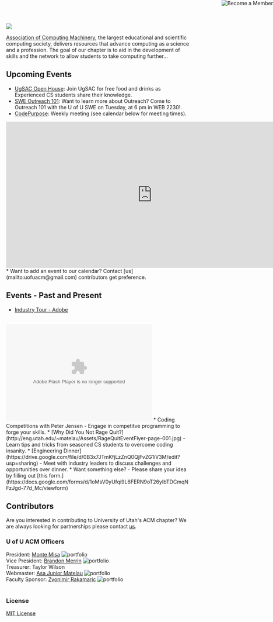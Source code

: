 
<a href="http://cs.utah.edu"><img src="http://eng.utah.edu/~matelau/Assets/UofU-1.jpg"></a>

[Association of Computing Machinery](http://http://www.acm.org/), the largest educational and scientific computing society, delivers resources that advance computing as a science and a profession. The goal of our chapter is to aid in the development of skills and the network to allow students to take computing further...

## Upcoming Events
* [UgSAC Open House](https://drive.google.com/file/d/0B9zivajrrKWjTEpnQkJHQUk3eUotaEJNYTI3YUxjVnZHQUd3/edit?usp=sharing): Join UgSAC for free food and drinks as Experienced CS students share their knowledge.
* [SWE Outreach 101](https://www.facebook.com/UOfUSwe): Want to learn more about Outreach? Come to Outreach 101 with the U of U SWE on Tuesday, at 6 pm in WEB 2230!.
* [CodePurpose](http://codepurpose.github.io/): Weekly meeting (see calendar below for meeting times).


<iframe src="https://www.google.com/calendar/embed?showPrint=0&amp;showCalendars=0&amp;mode=WEEK&amp;height=400&amp;wkst=2&amp;bgcolor=%23FFFFFF&amp;src=dc0611rsgh6sdmd6kla6pi84nk%40group.calendar.google.com&amp;color=%23B1440E&amp;ctz=America%2FDenver" style=" border-width:0 " width="800" height="400" frameborder="0" scrolling="no"></iframe>
* Want to add an event to our calendar? Contact [us](mailto:uofuacm@gmail.com) contributors get preference.


## Events - Past and Present
* [Industry Tour - Adobe](https://plus.google.com/photos/116917208467341930477/albums/5993415646950193633?authkey=CJ3A-Kad-LmyBA)
<br>
<a href="https://plus.google.com/photos/116917208467341930477/albums/5993415646950193633?authkey=CJ3A-Kad-LmyBA"><embed type="application/x-shockwave-flash" src="https://photos.gstatic.com/media/slideshow.swf" width="400" height="267" flashvars="host=picasaweb.google.com&captions=1&hl=en_US&feat=flashalbum&RGB=0x000000&feed=https%3A%2F%2Fpicasaweb.google.com%2Fdata%2Ffeed%2Fapi%2Fuser%2F116917208467341930477%2Falbumid%2F5993415646950193633%3Falt%3Drss%26kind%3Dphoto%26hl%3Den_US" pluginspage="http://www.macromedia.com/go/getflashplayer"></embed></a>
* Coding Competitions with Peter Jensen - Engage in competitve programming to forge your skills.
* [Why Did You Not Rage Quit?](http://eng.utah.edu/~matelau/Assets/RageQuitEventFlyer-page-001.jpg) - Learn tips and tricks from seasoned CS students to overcome coding insanity.
* [Engineering Dinner](https://drive.google.com/file/d/0B3x7JTmKfjLzZnQ0QjFvZG1iV3M/edit?usp=sharing) - Meet with industry leaders to discuss challenges and opportunities over dinner.
* Want something else? - Please share your idea by filling out [this form.](https://docs.google.com/forms/d/1oMsV0yUfqi9L6FERN9oT26yIbTDCmqNFzJgd-77d_Mc/viewform)

## Contributors

Are you interested in contributing to University of Utah's ACM chapter? We are always looking for partnerships please contact [us](mailto:uofuacm@gmail.com).

### U of U ACM Officers

President: [Monte Misa](http://www.linkedin.com/pub/dymonte-misa/86/166/858)
![portfolio](https://media.licdn.com/media/p/6/005/034/2f8/314aa4c.jpg "Monte Misa")<br>
Vice President: [Brandon Merrin](http://www.linkedin.com/pub/brandon-merrin/80/894/2a1)
![portfolio](https://media.licdn.com/media/p/7/005/026/3a3/15afe85.jpg)<br>
Treasurer: Taylor Wilson
<br>
Webmaster: [Asa Junior Matelau](http://www.linkedin.com/pub/junior-matelau/62/130/772/)
![portfolio](https://media.licdn.com/media/p/7/005/023/243/34c6bbc.jpg)<br>
Faculty Sponsor: [Zvonimir Rakamaric](http://www.zvonimir.info/)
![portfolio](http://www.zvonimir.info/wp-content/uploads/2012/08/zvonimir_rakamaric.jpg)
<br>
<br>

### License
[MIT License](http://chibicode.mit-license.org/)
<a href="https://docs.google.com/forms/d/1RRWbC2WcrCQqCRGovVlGL8elIrw__r6ahUgV5E-h7LA/viewform"><img style="position: absolute; top: 0; right: 0; border: 0;" src="http://eng.utah.edu/~matelau/Assets/member.png" alt="Become a Member"></a>
